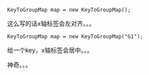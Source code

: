 ```
KeyToGroupMap map = new KeyToGroupMap();
```
这么写的话x轴标签会左对齐。。。

```
KeyToGroupMap map = new KeyToGroupMap("G1");
```
给一个key，x轴标签会居中。。。

神奇。。。
